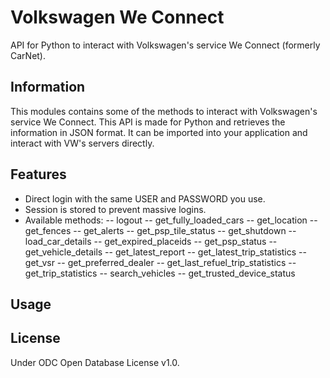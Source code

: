 # Volkswagen We Connect
API for Python to interact with Volkswagen's service We Connect (formerly CarNet).

## Information
This modules contains some of the methods to interact with Volkswagen's service We Connect. This API is made for Python and retrieves the information in JSON format. It can be imported into your application and interact with VW's servers directly.

## Features
- Direct login with the same USER and PASSWORD you use.
- Session is stored to prevent massive logins.
- Available methods:
-- logout
-- get_fully_loaded_cars
-- get_location
-- get_fences
-- get_alerts
-- get_psp_tile_status
-- get_shutdown
-- load_car_details
-- get_expired_placeids
-- get_psp_status
-- get_vehicle_details
-- get_latest_report
-- get_latest_trip_statistics
-- get_vsr
-- get_preferred_dealer
-- get_last_refuel_trip_statistics
-- get_trip_statistics
-- search_vehicles
-- get_trusted_device_status

## Usage

## License
Under ODC Open Database License v1.0.
